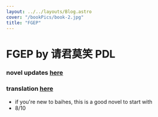 ```yaml
---
layout: ../../layouts/Blog.astro
cover: "/bookPics/book-2.jpg"
title: "FGEP"
---
```


# FGEP by 请君莫笑 PDL
### novel updates **[here](https://www.novelupdates.com/series/female-general-and-eldest-princess/)**
### translation **[here](https://drive.google.com/drive/folders/1pMjGCNUMI6a23-BcmkfgnA9uj1Bt1ls6)**
- if you're new to baihes, this is a good novel to start with
- 8/10